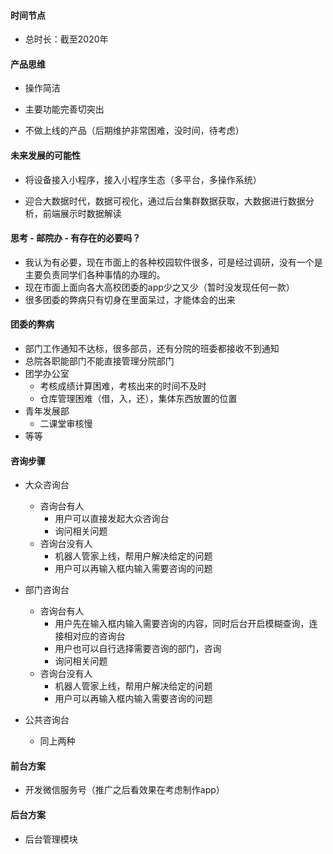 #### 时间节点

- 总时长：截至2020年

#### 产品思维

- 操作简洁

- 主要功能完善切突出

- 不做上线的产品（后期维护非常困难，没时间，待考虑）

#### 未来发展的可能性

- 将设备接入小程序，接入小程序生态（多平台，多操作系统）

- 迎合大数据时代，数据可视化，通过后台集群数据获取，大数据进行数据分析，前端展示时数据解读

#### 思考 - 邮院办 - 有存在的必要吗？

- 我认为有必要，现在市面上的各种校园软件很多，可是经过调研，没有一个是主要负责同学们各种事情的办理的。
- 现在市面上面向各大高校团委的app少之又少（暂时没发现任何一款）
- 很多团委的弊病只有切身在里面呆过，才能体会的出来

#### 团委的弊病

- 部门工作通知不达标，很多部员，还有分院的班委都接收不到通知
- 总院各职能部门不能直接管理分院部门
- 团学办公室
  - 考核成绩计算困难，考核出来的时间不及时
  - 仓库管理困难（借，入，还），集体东西放置的位置
- 青年发展部
  - 二课堂审核慢
- 等等

#### 咨询步骤
- 大众咨询台
  - 咨询台有人
    - 用户可以直接发起大众咨询台
    - 询问相关问题
  - 咨询台没有人
    - 机器人管家上线，帮用户解决给定的问题
    - 用户可以再输入框内输入需要咨询的问题
- 部门咨询台
  - 咨询台有人
      - 用户先在输入框内输入需要咨询的内容，同时后台开启模糊查询，连接相对应的咨询台
      - 用户也可以自行选择需要咨询的部门，咨询
      - 询问相关问题
  - 咨询台没有人
      - 机器人管家上线，帮用户解决给定的问题
      - 用户可以再输入框内输入需要咨询的问题

- 公共咨询台
   - 同上两种
   
#### 前台方案

- 开发微信服务号（推广之后看效果在考虑制作app）

#### 后台方案

- 后台管理模块